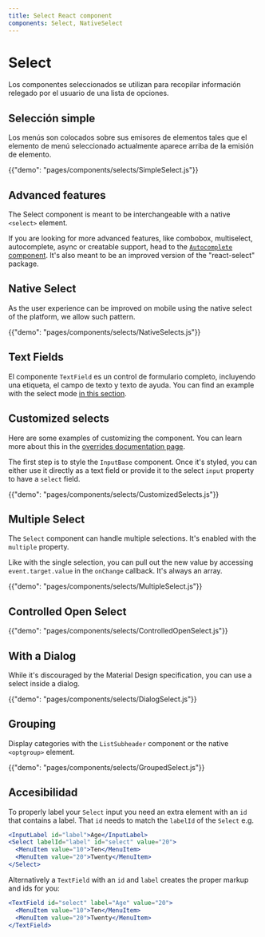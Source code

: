 ```yaml
---
title: Select React component
components: Select, NativeSelect
---
```


# Select

<p class="description">Los componentes seleccionados se utilizan para recopilar información relegado por el usuario de una lista de opciones.</p>

## Selección simple

Los menús son colocados sobre sus emisores de elementos tales que el elemento de menú seleccionado actualmente aparece arriba de la emisión de elemento.

{{"demo": "pages/components/selects/SimpleSelect.js"}}

## Advanced features

The Select component is meant to be interchangeable with a native `<select>` element.

If you are looking for more advanced features, like combobox, multiselect, autocomplete, async or creatable support, head to the [`Autocomplete` component](/components/autocomplete/). It's also meant to be an improved version of the "react-select" package.

## Native Select

As the user experience can be improved on mobile using the native select of the platform, we allow such pattern.

{{"demo": "pages/components/selects/NativeSelects.js"}}

## Text Fields

El componente `TextField` es un control de formulario completo, incluyendo una etiqueta, el campo de texto y texto de ayuda. You can find an example with the select mode [in this section](/components/text-fields/#select).

## Customized selects

Here are some examples of customizing the component. You can learn more about this in the [overrides documentation page](/customization/components/).

The first step is to style the `InputBase` component. Once it's styled, you can either use it directly as a text field or provide it to the select `input` property to have a `select` field.

{{"demo": "pages/components/selects/CustomizedSelects.js"}}

## Multiple Select

The `Select` component can handle multiple selections. It's enabled with the `multiple` property.

Like with the single selection, you can pull out the new value by accessing `event.target.value` in the `onChange` callback. It's always an array.

{{"demo": "pages/components/selects/MultipleSelect.js"}}

## Controlled Open Select

{{"demo": "pages/components/selects/ControlledOpenSelect.js"}}

## With a Dialog

While it's discouraged by the Material Design specification, you can use a select inside a dialog.

{{"demo": "pages/components/selects/DialogSelect.js"}}

## Grouping

Display categories with the `ListSubheader` component or the native `<optgroup>` element.

{{"demo": "pages/components/selects/GroupedSelect.js"}}

## Accesibilidad

To properly label your `Select` input you need an extra element with an `id` that contains a label. That `id` needs to match the `labelId` of the `Select` e.g.

```jsx
<InputLabel id="label">Age</InputLabel>
<Select labelId="label" id="select" value="20">
  <MenuItem value="10">Ten</MenuItem>
  <MenuItem value="20">Twenty</MenuItem>
</Select>
```

Alternatively a `TextField` with an `id` and `label` creates the proper markup and ids for you:

```jsx
<TextField id="select" label="Age" value="20">
  <MenuItem value="10">Ten</MenuItem>
  <MenuItem value="20">Twenty</MenuItem>
</TextField>
```